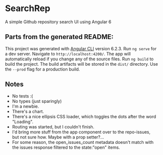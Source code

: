 # SearchRep

A simple Github repository search UI using Angular 6

## Parts from the generated README:

This project was generated with [Angular CLI](https://github.com/angular/angular-cli) version 6.2.3.
Run `ng serve` for a dev server. Navigate to `http://localhost:4200/`. The app will automatically reload if you change any of the source files.
Run `ng build` to build the project. The build artifacts will be stored in the `dist/` directory. Use the `--prod` flag for a production build.

## Notes

- No tests :(
- No types (just sparingly)
- I'm a newbie.
- There's a chart.
- There's a nice ellipsis CSS loader, which toggles the dots after the word "Loading".
- Routing was started, but I couldn't finish.
- I'd bring more stuff from the app component over to the repo-issues, but not sure how. Maybe with a prop setter?...
- For some reason, the open_issues_count metadata doesn't match with the issues response filtered to the state:"open" items.
